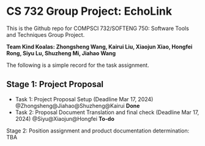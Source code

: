 # CS 732 Group Project: EchoLink

This is the Github repo for COMPSCI 732/SOFTENG 750: Software Tools and Techniques Group Project.

**Team Kind Koalas: Zhongsheng Wang, Kairui Liu, Xiaojun Xiao, Hongfei Rong, Siyu Lu, Shuzheng Mi, Jiahao Wang**

The following is a simple record for the task assignment.

## Stage 1: Project Proposal

- Task 1: Project Proposal Setup (Deadline Mar 17, 2024) @Zhongsheng@Jiahao@Shuzheng@Kairui **Done**
- Task 2: Proposal Document Translation and final check (Deadline Mar 17, 2024) @Siyu@Xiaojun@Hongfei **To-do**

Stage 2: Position assignment and product documentation determination: TBA